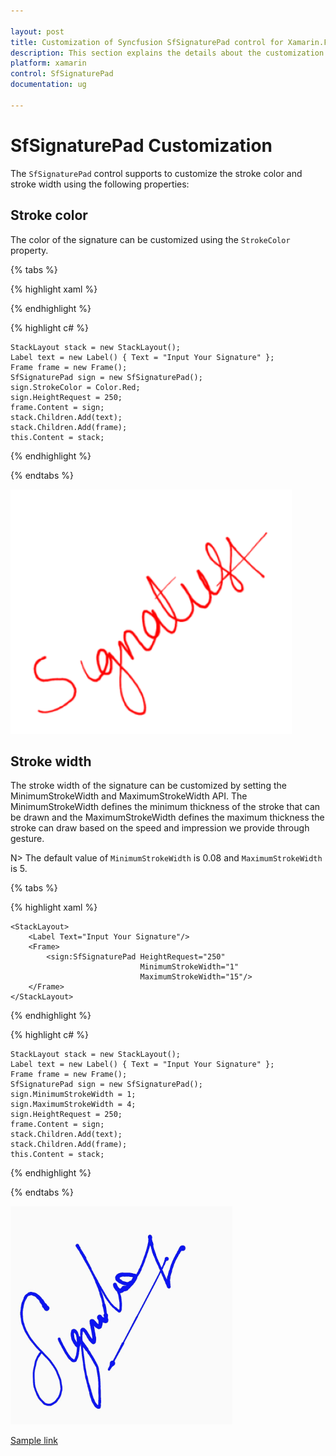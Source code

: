 ```yaml
---

layout: post
title: Customization of Syncfusion SfSignaturePad control for Xamarin.Forms
description: This section explains the details about the customization of Syncfusion SfSignaturePad control for Xamarin.Forms
platform: xamarin
control: SfSignaturePad
documentation: ug

---
```


# SfSignaturePad Customization

The `SfSignaturePad` control supports to customize the stroke color and stroke width using the following properties:

## Stroke color

The color of the signature can be customized using the `StrokeColor` property.

{% tabs %}

{% highlight xaml %}

  <StackLayout>
        <Label Text="Input Your Signature"/>
        <Frame>
            <sign:SfSignaturePad HeightRequest="250" StrokeColor="Red"/>
        </Frame>
    </StackLayout>

{% endhighlight %}

{% highlight c# %}

    StackLayout stack = new StackLayout();
    Label text = new Label() { Text = "Input Your Signature" };
    Frame frame = new Frame();
    SfSignaturePad sign = new SfSignaturePad();
    sign.StrokeColor = Color.Red;
    sign.HeightRequest = 250;
    frame.Content = sign;
    stack.Children.Add(text);
    stack.Children.Add(frame);
    this.Content = stack;
    
{% endhighlight %}

{% endtabs %}

![stroke color](images/StrokeColor.png)

## Stroke width

The stroke width of the signature can be customized by setting the MinimumStrokeWidth and MaximumStrokeWidth API. The MinimumStrokeWidth defines the minimum thickness of the stroke that can be drawn and the MaximumStrokeWidth defines the maximum thickness the stroke can draw based on the speed and impression we provide through gesture.

N> The default value of `MinimumStrokeWidth` is 0.08 and `MaximumStrokeWidth` is 5.

{% tabs %}

{% highlight xaml %}

    <StackLayout>
        <Label Text="Input Your Signature"/>
        <Frame>
            <sign:SfSignaturePad HeightRequest="250" 
                                 MinimumStrokeWidth="1" 
                                 MaximumStrokeWidth="15"/>
        </Frame>
    </StackLayout>

{% endhighlight %}

{% highlight c# %}

    StackLayout stack = new StackLayout();
    Label text = new Label() { Text = "Input Your Signature" };
    Frame frame = new Frame();
    SfSignaturePad sign = new SfSignaturePad();
    sign.MinimumStrokeWidth = 1;
    sign.MaximumStrokeWidth = 4;
    sign.HeightRequest = 250;
    frame.Content = sign;
    stack.Children.Add(text);
    stack.Children.Add(frame);
    this.Content = stack;
    
{% endhighlight %}

{% endtabs %}

![Stroke width](images/StrokeWidth.png)

[Sample link](https://github.com/SyncfusionExamples/xamarin-sfsignaturepad-examples/tree/master/Samples/SfSignaturePadCustomization)
